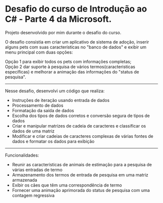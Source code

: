 # Desafio do curso de Introdução ao C# - Parte 4 da Microsoft.

Projeto desenvolvido por mim durante o desafio do curso.


O desafio consistia em criar um aplicativo de sistema de adoção, inserir alguns pets com suas características no "banco de dados" e exibir um menu principal com duas opções:

Opção 1 para exibir todos os pets com informações completas;<br>
Opção 2 dar suporte à pesquisa de vários termos(caracteristicas específicas) e melhorar a animação das informações do "status de pesquisa".

<hr>

Nesse desafio, desenvolvi um código que realiza:

- Instruções de iteração usando entrada de dados
- Processamento de dados
- Formatação da saída de dados
- Escolha dos tipos de dados corretos e conversão segura de tipos de dados
- Criar e manipular matrizes de cadeia de caracteres e classificar os dados de uma matriz
- Modificar e criar cadeias de caracteres complexas de várias fontes de dados e formatar os dados para exibição
  
<hr>

  Funcionalidades:
  
- Reunir as características de animais de estimação para a pesquisa de várias entradas de termo
- Armazenamento dos termos de entrada de pesquisa em uma matriz armazenada
- Exibir os cães que têm uma correspondência de termo
- Fornecer uma animação aprimorada do status de pesquisa com uma contagem regressiva
